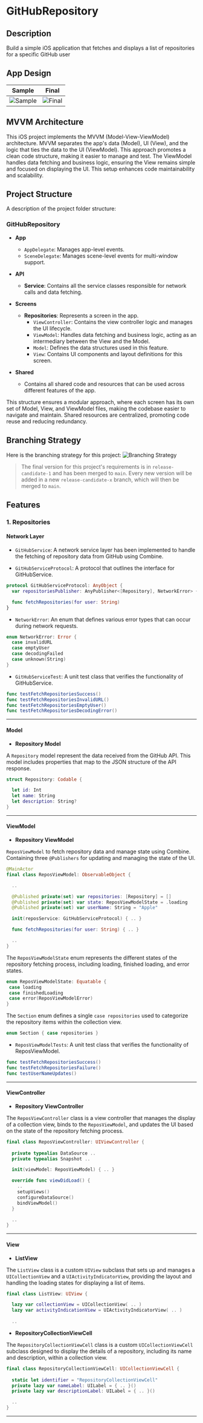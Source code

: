 # GitHubRepository
 
## Description
Build a simple iOS application that fetches and displays a list of repositories for a specific GitHub user

## App Design


|  Sample | Final  |
|---|---|
| ![Sample](images/GitHubRepositorySample.png) | ![Final](images/GitHubRepository.png)|
## MVVM Architecture
This iOS project implements the MVVM (Model-View-ViewModel) architecture. MVVM separates the app's data (Model), UI (View), and the logic that ties the data to the UI (ViewModel). This approach promotes a clean code structure, making it easier to manage and test. The ViewModel handles data fetching and business logic, ensuring the View remains simple and focused on displaying the UI. This setup enhances code maintainability and scalability.

## Project Structure

A description of the project folder structure:

### GitHubRepository

- **App**
  - `AppDelegate`: Manages app-level events.
  - `SceneDelegate`: Manages scene-level events for multi-window support.

- **API**
  - **Service**: Contains all the service classes responsible for network calls and data fetching.

- **Screens**
  - **Repositories**: Represents a screen in the app.
    - `ViewController`: Contains the view controller logic and manages the UI lifecycle.
    - `ViewModel`: Handles data fetching and business logic, acting as an intermediary between the View and the Model.
    - `Model`: Defines the data structures used in this feature.
    - `View`: Contains UI components and layout definitions for this screen.

- **Shared**
  - Contains all shared code and resources that can be used across different features of the app.

This structure ensures a modular approach, where each screen has its own set of Model, View, and ViewModel files, making the codebase easier to navigate and maintain. Shared resources are centralized, promoting code reuse and reducing redundancy.

## Branching Strategy

Here is the branching strategy for this project:
![Branching Strategy](images/branching_strategy.png)

> The final version for this project's requirements is in `release-candidate-1` and has been merged to `main`.
> Every new version will be added in a new `release-candidate-x` branch, which will then be merged to `main`.

## Features

### 1. Repositories

#### Network Layer

- `GitHubService`: A network service layer has been implemented to handle the fetching of repository data from GitHub using Combine.

- `GitHubServiceProtocol`: A protocol that outlines the interface for GitHubService.
```swift
protocol GitHubServiceProtocol: AnyObject {
  var repositoriesPublisher: AnyPublisher<[Repository], NetworkError> { get }

  func fetchRepositories(for user: String)
}
```

- `NetworkError`: An enum that defines various error types that can occur during network requests.
```swift
enum NetworkError: Error {
  case invalidURL
  case emptyUser
  case decodingFailed
  case unknown(String)
}
```

- `GitHubServiceTest`: A unit test class that verifies the functionality of GitHubService.
```swift
func testFetchRepositoriesSuccess()
func testFetchRepositoriesInvalidURL()
func testFetchRepositoriesEmptyUser()
func testFetchRepositoriesDecodingError()
```
---
#### Model
- **Repository Model**

A `Repository` model represent the data received from the GitHub API. This model includes properties that map to the JSON structure of the API response.
```swift
struct Repository: Codable {

  let id: Int
  let name: String
  let description: String?
}
```
---
#### ViewModel
- **Repository ViewModel**

`ReposViewModel` to fetch repository data and manage state using Combine. Containing three `@Publishers` for updating and managing the state of the UI. 
```swift
@MainActor
final class ReposViewModel: ObservableObject {

  .. 

  @Published private(set) var repositories: [Repository] = []
  @Published private(set) var state: ReposViewModelState = .loading
  @Published private(set) var userName: String = "Apple"

  init(reposService: GitHubServiceProtocol) { .. }

  func fetchRepositories(for user: String) { .. }

  ..
}
```

 The `ReposViewModelState` enum represents the different states of the repository fetching process, including loading, finished loading, and error states. 

 ```swift 
enum ReposViewModelState: Equatable {
  case loading
  case finishedLoading
  case error(ReposViewModelError)
}
 ```

The `Section` enum defines a single `case repositories` used to categorize the repository items within the collection view.
```swift
enum Section { case repositories }
```

- `ReposViewModelTests`: A unit test class that verifies the functionality of ReposViewModel.
```swift
func testFetchRepositoriesSuccess()
func testFetchRepositoriesFailure()
func testUserNameUpdates()
```

---

#### ViewController
- **Repository ViewController**

The `ReposViewController` class is a view controller that manages the display of a collection view, binds to the `ReposViewModel`, and updates the UI based on the state of the repository fetching process.

```swift
final class ReposViewController: UIViewController {
  
  private typealias DataSource ..
  private typealias Snapshot .. 

  init(viewModel: ReposViewModel) { .. }

  override func viewDidLoad() {
    ..
    setupViews()
    configureDataSource()
    bindViewModel()
  }

  ..
}
```
---
#### View

- **ListView**

The `ListView` class is a custom `UIView` subclass that sets up and manages a `UICollectionView` and a `UIActivityIndicatorView`, providing the layout and handling the loading states for displaying a list of items.

```swift
final class ListView: UIView {

  lazy var collectionView = UICollectionView( .. )
  lazy var activityIndicationView = UIActivityIndicatorView( .. )
  
  ..
```
- **RepositoryCollectionViewCell**

The `RepositoryCollectionViewCell` class is a custom `UICollectionViewCell` subclass designed to display the details of a repository, including its name and description, within a collection view.

```swift
final class RepositoryCollectionViewCell: UICollectionViewCell {
  
  static let identifier = "RepositoryCollectionViewCell"
  private lazy var nameLabel: UILabel = { .. }()
  private lazy var descriptionLabel: UILabel = { .. }()

  ..
}
```
---
